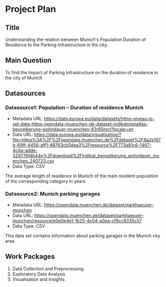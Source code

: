 # Project Plan

## Title
Understanding the relation between Munich's Population Duration of Residence to the Parking Infrastructure in the city.

## Main Question

To find the Impact of Parking Infrastructure on the duration of residence in the city of Munich

## Datasources

### Datasource1: Population – Duration of residence Munich
* Metadata URL: https://data.europa.eu/data/datasets/https-piveau-io-set-data-https-opendata-muenchen-de-dataset-indikatorenatlas-bevoelkerung-wohndauer-muenchen-83r65mct?locale=en
* Data URL: https://data.europa.eu/data/visualisation/?file=https%3A%2F%2Fopendata.muenchen.de%2Fdataset%2F8a2e197b-69ff-4456-aff1-48763cb5dea3%2Fresource%2F773a81c6-1467-4c4a-adde-329776f4b44e%2Fdownload%2Findikat_bevoelkerung_wohndauer_muenchen_240723.csv
* Data Type: CSV

The average length of residence in Munich of the main resident population of the corresponding category in years.

### Datasource2: Munich parking garages
* Metadata URL: https://opendata.muenchen.de/dataset/parkhaeuser-munchen
* Data URL: https://opendata.muenchen.de/dataset/parkhaeuser-munchen/resource/e0e0e4e1-1b25-4c04-a0ea-cf9cc8335c57
* Data Type: CSV

This data set contains information about parking garages in the Munich city area.

## Work Packages



1. Data Collection and Preprocessing
2. Exploratory Data Analysis
3. Visualisation and Insights

[i1]: https://github.com/jvalue/made-template/issues/1
